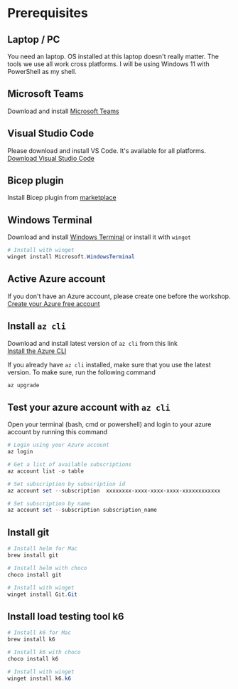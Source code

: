 # Prerequisites

## Laptop / PC

You need an laptop. OS installed at this laptop doesn't really matter. The tools we use all work cross platforms. I will be using Windows 11 with PowerShell as my shell.

## Microsoft Teams

Download and install [Microsoft Teams](https://products.office.com/en-US/microsoft-teams/group-chat-software)

## Visual Studio Code

Please download and install VS Code. It's available for all platforms.
[Download Visual Studio Code](https://code.visualstudio.com/download)

## Bicep plugin

Install Bicep plugin from [marketplace](https://marketplace.visualstudio.com/items?itemName=ms-azuretools.vscode-bicep) 
 
## Windows Terminal

Download and install [Windows Terminal](https://www.microsoft.com/en-us/p/windows-terminal/9n0dx20hk701?activetab=pivot:overviewtab&atc=true)
or install it with `winget` 

```powershell
# Install with winget
winget install Microsoft.WindowsTerminal
```

## Active Azure account

If you don't have an Azure account, please create one before the workshop.
[Create your Azure free account](https://azure.microsoft.com/en-us/free/?WT.mc_id=AZ-MVP-5003837)

## Install `az cli`

Download and install latest version of `az cli` from this link  
[Install the Azure CLI](https://docs.microsoft.com/en-us/cli/azure/install-azure-cli?view=azure-cli-latest&WT.mc_id=AZ-MVP-5003837)

If you already have `az cli` installed, make sure that you use the latest version. To make sure, run the following command

```powershell
az upgrade
```

## Test your azure account with `az cli`

Open your terminal (bash, cmd or powershell) and login to your azure account by running this command

```powershell
# Login using your Azure account
az login

# Get a list of available subscriptions
az account list -o table

# Set subscription by subscription id
az account set --subscription  xxxxxxxx-xxxx-xxxx-xxxx-xxxxxxxxxxxx

# Set subscription by name
az account set --subscription subscription_name
```

## Install git

```powershell
# Install helm for Mac
brew install git

# Install helm with choco
choco install git

# Install with winget
winget install Git.Git
```

## Install load testing tool k6

```powershell
# Install k6 for Mac
brew install k6

# Install k6 with choco
choco install k6

# Install with winget
winget install k6.k6
```
